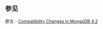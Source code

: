 ## 参见

原文 - [Compatibility Changes in MongoDB 4.2]( https://docs.mongodb.com/manual/release-notes/4.2-compatibility/ )

